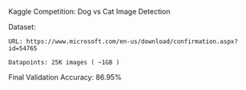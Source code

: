 
Kaggle Competition: Dog vs Cat Image Detection 


  Dataset:
  
    URL: https://www.microsoft.com/en-us/download/confirmation.aspx?id=54765
    
    Datapoints: 25K images ( ~1GB )
    

 Final Validation Accuracy: 86.95%


